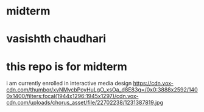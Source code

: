 # midterm
# vasishth chaudhari
# this repo is for midterm
i am currently enrolled in interactive media design
https://cdn.vox-cdn.com/thumbor/xvNMvcbPoyHuLgO_xsOa_d8E83g=/0x0:3888x2592/1400x1400/filters:focal(1944x1296:1945x1297)/cdn.vox-cdn.com/uploads/chorus_asset/file/22702238/1231387819.jpg
